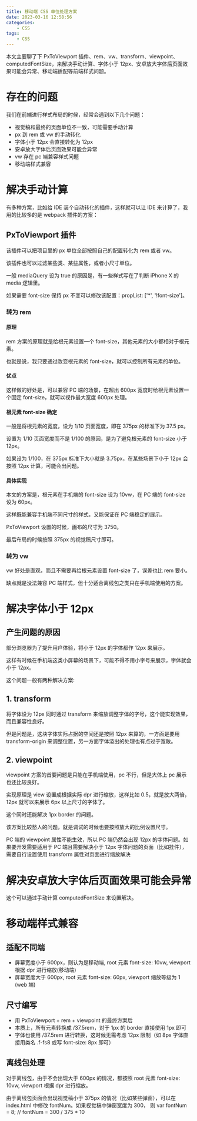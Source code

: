 ```yaml
---
title: 移动端 CSS 单位处理方案
date: 2023-03-16 12:58:56
categories:
    - CSS
tags:
    - CSS
---
```


本文主要聊了下 PxToViewport 插件、rem、vw、transform、viewpoint、computedFontSize，来解决手动计算、字体小于 12px、安卓放大字体后页面效果可能会异常、移动端适配等前端样式问题。

<!-- more -->

# 存在的问题

我们在前端进行样式布局的时候，经常会遇到以下几个问题：

-   视觉稿和最终的页面单位不一致，可能需要手动计算
-   px 到 rem 或 vw 的手动转化
-   字体小于 12px 会直接转化为 12px
-   安卓放大字体后页面效果可能会异常
-   vw 存在 pc 端兼容样式问题
-   移动端样式兼容

# 解决手动计算

有多种方案，比如给 IDE 装个自动转化的插件，这样就可以让 IDE 来计算了，我用的比较多的是 webpack 插件的方案：

## PxToViewport 插件

该插件可以把项目里的 px 单位全部按照自己的配置转化为 rem 或者 vw。

该插件也可以过滤某些类、某些属性，或者小尺寸单位。

一般 mediaQuery 设为 true 的原因是，有一些样式写在了判断 iPhone X 的 media 逻辑里。

如果需要 font-size 保持 px 不变可以修改该配置：propList: ['*', '!font-size']。

### 转为 rem

#### 原理

rem 方案的原理就是给根元素设置一个 font-size，其他元素的大小都相对于根元素。

也就是说，我只要通过改变根元素的 font-size，就可以控制所有元素的单位。

#### 优点

这样做的好处是，可以兼容 PC 端的场景，在超出 600px 宽度时给根元素设置一个固定 font-size，就可以视作最大宽度 600px 处理。

#### 根元素 font-size 确定

一般是将根元素的宽度，设为 1/10 页面宽度，即在 375px 的标准下为 37.5 px。

设置为 1/10 页面宽度而不是 1/100 的原因，是为了避免根元素的 font-size 小于 12px。

如果设为 1/100，在 375px 标准下大小就是 3.75px，在某些场景下小于 12px 会按照 12px 计算，可能会出问题。

#### 具体实现

本文的方案是，根元素在手机端的 font-size 设为 10vw，在 PC 端的 font-size 设为 60px。

这样既能兼容手机端不同尺寸的样式，又能保证在 PC 端稳定的展示。

PxToViewport 设置的时候，画布的尺寸为 3750。

最后布局的时候按照 375px 的视觉稿尺寸即可。

### 转为 vw

vw 好处是直观，而且不需要再给根元素设置 font-size 了，误差也比 rem 要小。

缺点就是没法兼容 PC 端样式，但十分适合离线包之类只在手机端使用的方案。

# 解决字体小于 12px

## 产生问题的原因

部分浏览器为了提升用户体验，将小于 12px 的字体都作 12px 来展示。

这样有时候在手机端这类小屏幕的场景下，可能不得不用小字号来展示，字体就会小于 12px。

这个问题一般有两种解决方案:

## 1. transform

将字体设为 12px 同时通过 transform 来缩放调整字体的字号，这个能实现效果，而且兼容性良好。

但是问题是，这块字体实际占据的空间还是按照 12px 来算的，一方面是要用 transform-origin 来调整位置，另一方面字体溢出的处理也有点过于宽敞。

## 2. viewpoint

viewpoint 方案的首要问题是只能在手机端使用，pc 不行，但是大体上 pc 展示也还比较良好。

实现原理是 view 设置成根据实际 dpr 进行缩放，这样比如 0.5，就是放大两倍，12px 就可以来展示 6px 以上尺寸的字体了。

这个同时还能解决 1px border 的问题。

该方案比较愁人的问题，就是调试的时候也要按照放大的比例设置尺寸。

PC 端的 viewpoint 属性不能生效，所以 PC 端仍然会出现 12px 的字体问题。如果要开发需要适用于 PC 端且需要解决小于 12px 字体问题的页面（比如挂件），需要自行设置使用 transform 属性对页面进行缩放解决

# 解决安卓放大字体后页面效果可能会异常

这个可以通过手动计算 computedFontSize 来设置解决。

# 移动端样式兼容

## 适配不同端

-   屏幕宽度小于 600px，则认为是移动端, root 元素 font-size: 10vw, viewport 根据 dpr 进行缩放(移动端)
-   屏幕宽度大于 600px, root 元素 font-size: 60px, viewport 缩放等级为 1 (web 端)

## 尺寸编写

-   用 PxToViewport + rem + viewpoint 的最终方案后
-   本质上，所有元素转换成 /37.5rem，对于 1px 的 border 直接使用 1px 即可
-   字体也使用 /37.5rem 进行转换，这时候无需考虑 12px 限制（如 8px 字体直接用类名 .f-fs8 或写 font-size: 8px 即可）

## 离线包处理

对于离线包，由于不会出现大于 600px 的情况，都按照 root 元素 font-size: 10vw, viewport 根据 dpr 进行缩放。

由于离线包页面会出现视觉稿小于 375px 的情况（比如某些弹窗），可以在 index.html 中修改 fontNum。如果视觉稿中弹窗宽度为 300， 则 var fontNum = 8; // fontNum = 300 / 375 \* 10
